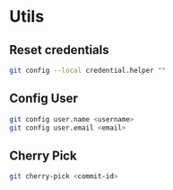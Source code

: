 # Utils

## Reset credentials

```bash
git config --local credential.helper ""
```

## Config User

```bash
git config user.name <username>
git config user.email <email>
```

## Cherry Pick

```bash
git cherry-pick <commit-id>
```